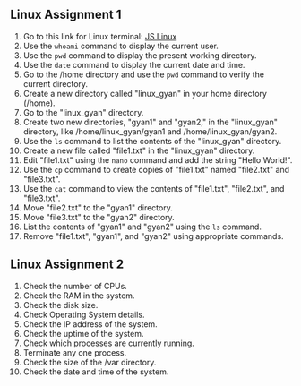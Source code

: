 
## Linux Assignment 1

1. Go to this link for Linux terminal: [JS Linux](https://bellard.org/jslinux/)
2. Use the `whoami` command to display the current user.
3. Use the `pwd` command to display the present working directory.
4. Use the `date` command to display the current date and time.
5. Go to the /home directory and use the `pwd` command to verify the current directory.
6. Create a new directory called "linux_gyan" in your home directory (/home).
7. Go to the "linux_gyan" directory.
8. Create two new directories, "gyan1" and "gyan2," in the "linux_gyan" directory, like /home/linux_gyan/gyan1 and /home/linux_gyan/gyan2.
9. Use the `ls` command to list the contents of the "linux_gyan" directory.
10. Create a new file called "file1.txt" in the "linux_gyan" directory.
11. Edit "file1.txt" using the `nano` command and add the string "Hello World!".
12. Use the `cp` command to create copies of "file1.txt" named "file2.txt" and "file3.txt".
13. Use the `cat` command to view the contents of "file1.txt", "file2.txt", and "file3.txt".
14. Move "file2.txt" to the "gyan1" directory.
15. Move "file3.txt" to the "gyan2" directory.
16. List the contents of "gyan1" and "gyan2" using the `ls` command.
17. Remove "file1.txt", "gyan1", and "gyan2" using appropriate commands.

## Linux Assignment 2

1. Check the number of CPUs.
2. Check the RAM in the system.
3. Check the disk size.
4. Check Operating System details.
5. Check the IP address of the system.
6. Check the uptime of the system.
7. Check which processes are currently running.
8. Terminate any one process.
9. Check the size of the /var directory.
10. Check the date and time of the system.
